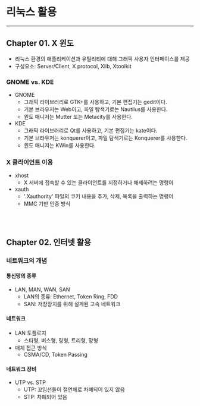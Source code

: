 # 리눅스 활용
<hr>

## Chapter 01. X 윈도
+ 리눅스 환경의 애플리케이션과 유틸리티에 대해 그래픽 사용자 인터페이스를 제공
+ 구성요소: Server/Client, X protocol, Xlib, Xtoolkit
### GNOME vs. KDE
+ GNOME
  + 그래픽 라이브러리로 GTK+를 사용하고, 기본 편집기는 gedit이다.
  + 기본 브라우저는 Web이고, 파일 탐색기로는 Nautilus를 사용한다.
  + 윈도 매니저는 Mutter 또는 Metacity를 사용한다.
+ KDE
  + 그래픽 라이브러리로 Qt를 사용하고, 기본 편집기는 kate이다.
  + 기본 브라우저는 konquerer이고, 파일 탐색기로는 Konquerer를 사용한다.
  + 윈도 매니저는 KWin를 사용한다.
### X 클라이언트 이용
+ xhost
  + X 서버에 접속할 수 있는 클라이언트를 지정하거나 해제하려는 명령어
+ xauth
  + '.Xauthority' 파일의 쿠키 내용을 추가, 삭제, 목록을 출력하는 명령어
  + MMC 기반 인증 방식

<br><br>
## Chapter 02. 인터넷 활용
### 네트워크의 개념
#### 통신망의 종류
+ LAN, MAN, WAN, SAN
  + LAN의 종류: Ethernet, Token Ring, FDD
  + SAN: 저장장치를 위해 설계된 고속 네트워크
#### 네트워크
+ LAN 토플로지
  + 스타형, 버스형, 링형, 트리형, 망형
+ 매체 접근 방식
  + CSMA/CD, Token Passing
#### 네트워크 장비
+ UTP vs. STP
  + UTP: 꼬임선들이 절연체로 차폐되어 있지 않음
  + STP: 차폐되어 있음
